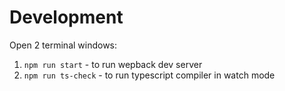 # Development

Open 2 terminal windows:
1. `npm run start` - to run wepback dev server
2. `npm run ts-check` - to run typescript compiler in watch mode
